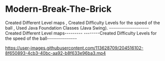 # Modern-Break-The-Brick
Created Different Level maps , Created Difficulty Levels for the speed of the ball , Used Java Foundation Classes (Java Swing).
--------------------Created Different Level maps---------
--------Created Difficulty Levels for the speed of the ball---------------



https://user-images.githubusercontent.com/113628709/204516102-8f650893-4cb3-40bc-aa92-b8f633e96ba3.mp4


